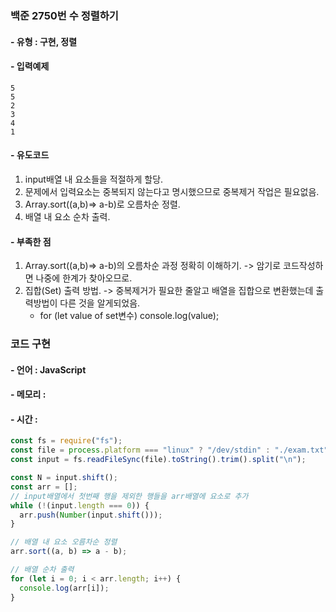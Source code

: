 ### 백준 2750번 수 정렬하기

#### - 유형 : 구현, 정렬

#### - 입력예제

```
5
5
2
3
4
1
```

#### - 유도코드

1. input배열 내 요소들을 적절하게 할당.
2. 문제에서 입력요소는 중복되지 않는다고 명시했으므로 중복제거 작업은 필요없음.
3. Array.sort((a,b)=> a-b)로 오름차순 정렬.
4. 배열 내 요소 순차 출력.

#### - 부족한 점

1. Array.sort((a,b)=> a-b)의 오름차순 과정 정확히 이해하기. -> 암기로 코드작성하면 나중에 한계가 찾아오므로.
2. 집합(Set) 출력 방법. -> 중복제거가 필요한 줄알고 배열을 집합으로 변환했는데 출력방법이 다른 것을 알게되었음.
   - for (let value of set변수) console.log(value);

### 코드 구현

#### - 언어 : JavaScript

#### - 메모리 :

#### - 시간 :

```js
const fs = require("fs");
const file = process.platform === "linux" ? "/dev/stdin" : "./exam.txt";
const input = fs.readFileSync(file).toString().trim().split("\n");

const N = input.shift();
const arr = [];
// input배열에서 첫번째 행을 제외한 행들을 arr배열에 요소로 추가
while (!(input.length === 0)) {
  arr.push(Number(input.shift()));
}

// 배열 내 요소 오름차순 정렬
arr.sort((a, b) => a - b);

// 배열 순차 출력
for (let i = 0; i < arr.length; i++) {
  console.log(arr[i]);
}
```
